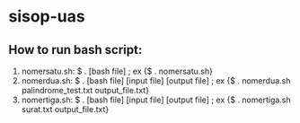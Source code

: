 # sisop-uas

## How to run bash script:
1. nomersatu.sh: $ . [bash file] ; ex {$ . nomersatu.sh}
2. nomerdua.sh: $ . [bash file] [input file] [output file] ; ex {$ . nomerdua.sh palindrome_test.txt output_file.txt}
3. nomertiga.sh: $ . [bash file] [input file] [output file] ; ex {$ . nomertiga.sh surat.txt output_file.txt}

